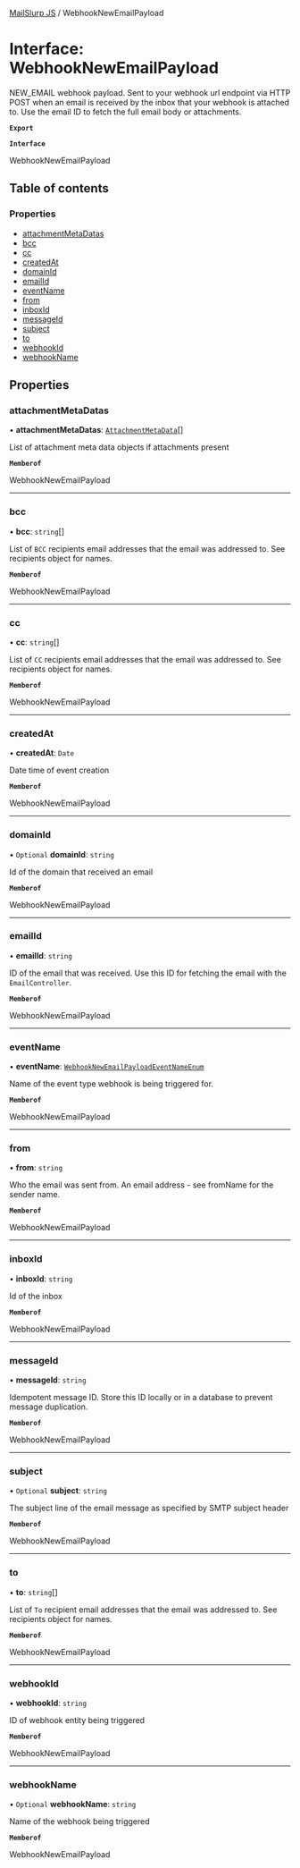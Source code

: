 [MailSlurp JS](../README.md) / WebhookNewEmailPayload

# Interface: WebhookNewEmailPayload

NEW_EMAIL webhook payload. Sent to your webhook url endpoint via HTTP POST when an email is received by the inbox that your webhook is attached to. Use the email ID to fetch the full email body or attachments.

**`Export`**

**`Interface`**

WebhookNewEmailPayload

## Table of contents

### Properties

- [attachmentMetaDatas](WebhookNewEmailPayload.md#attachmentmetadatas)
- [bcc](WebhookNewEmailPayload.md#bcc)
- [cc](WebhookNewEmailPayload.md#cc)
- [createdAt](WebhookNewEmailPayload.md#createdat)
- [domainId](WebhookNewEmailPayload.md#domainid)
- [emailId](WebhookNewEmailPayload.md#emailid)
- [eventName](WebhookNewEmailPayload.md#eventname)
- [from](WebhookNewEmailPayload.md#from)
- [inboxId](WebhookNewEmailPayload.md#inboxid)
- [messageId](WebhookNewEmailPayload.md#messageid)
- [subject](WebhookNewEmailPayload.md#subject)
- [to](WebhookNewEmailPayload.md#to)
- [webhookId](WebhookNewEmailPayload.md#webhookid)
- [webhookName](WebhookNewEmailPayload.md#webhookname)

## Properties

### attachmentMetaDatas

• **attachmentMetaDatas**: [`AttachmentMetaData`](AttachmentMetaData.md)[]

List of attachment meta data objects if attachments present

**`Memberof`**

WebhookNewEmailPayload

___

### bcc

• **bcc**: `string`[]

List of `BCC` recipients email addresses that the email was addressed to. See recipients object for names.

**`Memberof`**

WebhookNewEmailPayload

___

### cc

• **cc**: `string`[]

List of `CC` recipients email addresses that the email was addressed to. See recipients object for names.

**`Memberof`**

WebhookNewEmailPayload

___

### createdAt

• **createdAt**: `Date`

Date time of event creation

**`Memberof`**

WebhookNewEmailPayload

___

### domainId

• `Optional` **domainId**: `string`

Id of the domain that received an email

**`Memberof`**

WebhookNewEmailPayload

___

### emailId

• **emailId**: `string`

ID of the email that was received. Use this ID for fetching the email with the `EmailController`.

**`Memberof`**

WebhookNewEmailPayload

___

### eventName

• **eventName**: [`WebhookNewEmailPayloadEventNameEnum`](../enums/WebhookNewEmailPayloadEventNameEnum.md)

Name of the event type webhook is being triggered for.

**`Memberof`**

WebhookNewEmailPayload

___

### from

• **from**: `string`

Who the email was sent from. An email address - see fromName for the sender name.

**`Memberof`**

WebhookNewEmailPayload

___

### inboxId

• **inboxId**: `string`

Id of the inbox

**`Memberof`**

WebhookNewEmailPayload

___

### messageId

• **messageId**: `string`

Idempotent message ID. Store this ID locally or in a database to prevent message duplication.

**`Memberof`**

WebhookNewEmailPayload

___

### subject

• `Optional` **subject**: `string`

The subject line of the email message as specified by SMTP subject header

**`Memberof`**

WebhookNewEmailPayload

___

### to

• **to**: `string`[]

List of `To` recipient email addresses that the email was addressed to. See recipients object for names.

**`Memberof`**

WebhookNewEmailPayload

___

### webhookId

• **webhookId**: `string`

ID of webhook entity being triggered

**`Memberof`**

WebhookNewEmailPayload

___

### webhookName

• `Optional` **webhookName**: `string`

Name of the webhook being triggered

**`Memberof`**

WebhookNewEmailPayload
